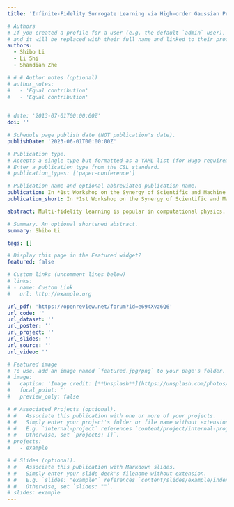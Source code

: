 ```yaml
---
title: 'Infinite-Fidelity Surrogate Learning via High-order Gaussian Processes'

# Authors
# If you created a profile for a user (e.g. the default `admin` user), write the username (folder name) here
# and it will be replaced with their full name and linked to their profile.
authors:
  - Shibo Li
  - Li Shi
  - Shandian Zhe

# # # Author notes (optional)
# author_notes:
#   - 'Equal contribution'
#   - 'Equal contribution'
  

# date: '2013-07-01T00:00:00Z'
doi: ''

# Schedule page publish date (NOT publication's date).
publishDate: '2023-06-01T00:00:00Z'

# Publication type.
# Accepts a single type but formatted as a YAML list (for Hugo requirements).
# Enter a publication type from the CSL standard.
# publication_types: ['paper-conference']

# Publication name and optional abbreviated publication name.
publication: In *1st Workshop on the Synergy of Scientific and Machine Learning Modeling @ <span style="color:blue">ICML 2023</span>*
publication_short: In *1st Workshop on the Synergy of Scientific and Machine Learning Modeling @ <span style="color:blue">ICML 2023</span>*

abstract: Multi-fidelity learning is popular in computational physics. While the fidelity is often up to the choice of mesh spacing and hence is continuous in nature, most methods only model finite, discrete fidelities. The recent work (Li et al., 2022) proposes the first continuous-fidelity surrogate model, named infinite-fidelity coregionalization (IFC), which uses a neural Ordinary Differential Equation (ODE) to capture the rich information within the infinite, continuous fidelity space. While showing state-of-the-art predictive performance, IFC is computationally expensive in training and is difficult for uncertainty quantification. To overcome these limitations, we propose Infinite-Fidelity High-Order Gaussian Process (IF-HOGP), based on the recent GP high-dimensional output regression model HOGP. By tensorizing the output and using a product kernel at each mode, HOGP can highly efficiently estimate the mapping from the PDE parameters to the high-dimensional solution output, without the need for any low-rank approximation. We made a simple extension by injecting the continuous fidelity variable into the input, and applying a neural network transformation before feeding the input into the kernel. On three benchmark PDEs, IF-HOGP achieves prediction accuracy better than or close to IFC, yet gains 380x speed-up and 87.5% memory reduction. Meanwhile, uncertainty calibration for IF-HOGP is straightforward.

# Summary. An optional shortened abstract.
summary: Shibo Li

tags: []

# Display this page in the Featured widget?
featured: false

# Custom links (uncomment lines below)
# links:
# - name: Custom Link
#   url: http://example.org

url_pdf: 'https://openreview.net/forum?id=e694Xvz6Q6'
url_code: ''
url_dataset: ''
url_poster: ''
url_project: ''
url_slides: ''
url_source: ''
url_video: ''

# Featured image
# To use, add an image named `featured.jpg/png` to your page's folder.
# image:
#   caption: 'Image credit: [**Unsplash**](https://unsplash.com/photos/pLCdAaMFLTE)'
#   focal_point: ''
#   preview_only: false

# # Associated Projects (optional).
# #   Associate this publication with one or more of your projects.
# #   Simply enter your project's folder or file name without extension.
# #   E.g. `internal-project` references `content/project/internal-project/index.md`.
# #   Otherwise, set `projects: []`.
# projects:
#   - example

# # Slides (optional).
# #   Associate this publication with Markdown slides.
# #   Simply enter your slide deck's filename without extension.
# #   E.g. `slides: "example"` references `content/slides/example/index.md`.
# #   Otherwise, set `slides: ""`.
# slides: example
---
```


<!-- {{% callout note %}}
Click the _Cite_ button above to demo the feature to enable visitors to import publication metadata into their reference management software.
{{% /callout %}}

{{% callout note %}}
Create your slides in Markdown - click the _Slides_ button to check out the example.
{{% /callout %}}

Add the publication's **full text** or **supplementary notes** here. You can use rich formatting such as including [code, math, and images](https://wowchemy.com/docs/content/writing-markdown-latex/). -->
